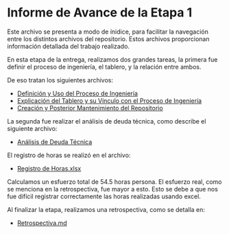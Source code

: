 # Informe de Avance de la Etapa 1
Este archivo se presenta a modo de ínidice, para facilitar la navegación entre los distintos archivos del repositorio. Estos archivos proporcionan información detallada del trabajo realizado.

En esta etapa de la entrega, realizamos dos grandes tareas, la primera fue definir el proceso de ingeniería, el tablero, y la relación entre ambos.

De eso tratan los siguientes archivos:
* [Definición y Uso del Proceso de Ingeniería](https://github.com/IngSoft-ISA2-2023-2/obligatorio-mazziotti-macedo-torres/blob/main/Entrega%201/Documentacion/Definici%C3%B3n%20y%20Uso%20del%20Proceso%20de%20Ingenier%C3%ADa.md)
* [Explicación del Tablero y su Vínculo con el Proceso de Ingeniería](https://github.com/IngSoft-ISA2-2023-2/obligatorio-mazziotti-macedo-torres/blob/main/Entrega%201/Documentacion/Explicaci%C3%B3n%20del%20Tablero%20y%20su%20V%C3%ADnculo%20con%20el%20Proceso%20de%20Ingenier%C3%ADa.md)
* [Creación y Posterior Mantenimiento del Repositorio](https://github.com/IngSoft-ISA2-2023-2/obligatorio-mazziotti-macedo-torres/blob/main/Entrega%201/Documentacion/Creaci%C3%B3n%20y%20Posterior%20Mantenimiento%20del%20Repositorio.md)

La segunda fue realizar el análisis de deuda técnica, como describe el siguiente archivo:
* [Análisis de Deuda Técnica](https://github.com/IngSoft-ISA2-2023-2/obligatorio-mazziotti-macedo-torres/blob/main/Entrega%201/Documentacion/An%C3%A1lisis%20de%20Deuda%20T%C3%A9cnica.md)

El registro de horas se realizó en el archivo:
* [Registro de Horas.xlsx](https://github.com/IngSoft-ISA2-2023-2/obligatorio-mazziotti-macedo-torres/blob/main/Entrega%201/Documentacion/Registro%20de%20Horas.xlsx)

Calculamos un esfuerzo total de 54.5 horas persona. El esfuerzo real, como se menciona en la retrospectiva, fue mayor a esto. Esto se debe a que nos fue difícil registrar correctamente las horas realizadas usando excel.

Al finalizar la etapa, realizamos una retrospectiva, como se detalla en: 
* [Retrospectiva.md](https://github.com/IngSoft-ISA2-2023-2/obligatorio-mazziotti-macedo-torres/blob/main/Entrega%201/Documentacion/Retrospectiva.md)